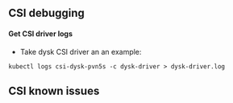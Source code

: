 ## CSI debugging
#### Get CSI driver logs
 - Take dysk CSI driver an an example:
```
kubectl logs csi-dysk-pvn5s -c dysk-driver > dysk-driver.log
```

## CSI known issues
